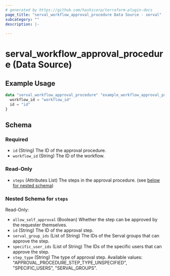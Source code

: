 ```yaml
---
# generated by https://github.com/hashicorp/terraform-plugin-docs
page_title: "serval_workflow_approval_procedure Data Source - serval"
subcategory: ""
description: |-
  
---
```


# serval_workflow_approval_procedure (Data Source)



## Example Usage

```terraform
data "serval_workflow_approval_procedure" "example_workflow_approval_procedure" {
  workflow_id = "workflow_id"
  id = "id"
}
```

<!-- schema generated by tfplugindocs -->
## Schema

### Required

- `id` (String) The ID of the approval procedure.
- `workflow_id` (String) The ID of the workflow.

### Read-Only

- `steps` (Attributes List) The steps in the approval procedure. (see [below for nested schema](#nestedatt--steps))

<a id="nestedatt--steps"></a>
### Nested Schema for `steps`

Read-Only:

- `allow_self_approval` (Boolean) Whether the step can be approved by the requester themselves.
- `id` (String) The ID of the approval step.
- `serval_group_ids` (List of String) The IDs of the Serval groups that can approve the step.
- `specific_user_ids` (List of String) The IDs of the specific users that can approve the step.
- `step_type` (String) The type of approval step.
Available values: "APPROVAL_PROCEDURE_STEP_TYPE_UNSPECIFIED", "SPECIFIC_USERS", "SERVAL_GROUPS".
